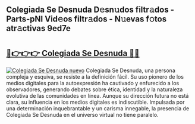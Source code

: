 ## Colegiada Se Desnuda D𝚎sn𝚞dos filtr𝚊dos - Parts-pNI Vid𝚎os filtr𝚊dos - N𝚞evas f𝚘tos atr𝚊ctivas 9ed7e

# <h2><a href="http://mb2wzl2.tromn.icu/?c=Colegiada+Se+Desnuda">🔗👉👉👉 Colegiada Se Desnuda 🔗🔗</a></h2>

[![Colegiada Se Desnuda nuevo](https://i.imgur.com/pEAQMta.gif)](http://mb2wzl2.tromn.icu/?c=Colegiada+Se+Desnuda)
Colegiada Se Desnuda, una persona compleja y esquiva, se resiste a la definición fácil. Su uso pionero de los medios digitales para la autoexpresión ha cautivado y enfurecido a los observadores, generando debates sobre ética, identidad y la naturaleza evolutiva de las comunidades en línea. Aunque su dirección futura no está clara, su influencia en los medios digitales es indiscutible. Impulsada por una determinación inquebrantable y un carisma innegable, la presencia de Colegiada Se Desnuda en el universo virtual no tiene paralelo.
